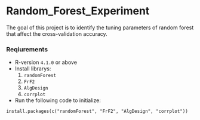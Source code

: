 # Random_Forest_Experiment
The goal of this project is to identify the tuning parameters of random forest that affect the cross-validation accuracy.



### Reqiurements

* R-version `4.1.0` or above
* Install librarys:
  1. `randomForest` 
  2. `FrF2`
  3. `AlgDesign`
  4. `corrplot`
* Run the following code  to initialize:

```{r}
install.packages(c("randomForest", "FrF2", "AlgDesign", "corrplot"))
```

